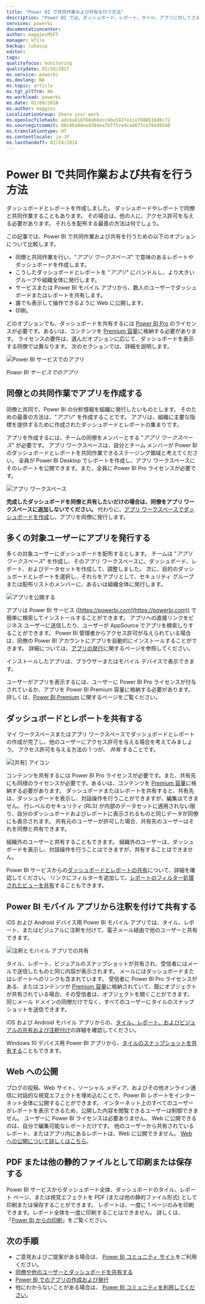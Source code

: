 ```yaml
---
title: "Power BI で共同作業および共有を行う方法"
description: "Power BI では、ダッシュボード、レポート、タイル、アプリに対してさまざまな方法で共同作業を行い、共有できます。 それぞれに利点があります。"
services: powerbi
documentationcenter: 
author: maggiesMSFT
manager: kfile
backup: lukaszp
editor: 
tags: 
qualityfocus: monitoring
qualitydate: 02/28/2017
ms.service: powerbi
ms.devlang: NA
ms.topic: article
ms.tgt_pltfrm: NA
ms.workload: powerbi
ms.date: 02/09/2018
ms.author: maggies
LocalizationGroup: Share your work
ms.openlocfilehash: adcba818f60a66ecc4be5827e1ce7688618d0c72
ms.sourcegitcommit: 88c8ba8dee4384ea7bff5cedcad67fce784d92b0
ms.translationtype: HT
ms.contentlocale: ja-JP
ms.lasthandoff: 02/24/2018
---
```

# <a name="how-should-i-collaborate-and-share-in-power-bi"></a>Power BI で共同作業および共有を行う方法

ダッシュボードとレポートを作成しました。 ダッシュボードやレポートで同僚と共同作業することもあります。 その場合は、他の人に、アクセス許可を与える必要があります。 それらを配布する最善の方法は何でしょう。

この記事では、Power BI で共同作業および共有を行うための以下のオプションについて比較します。 

* 同僚と共同作業を行い、"*アプリ ワークスペース*" で意味のあるレポートやダッシュボードを作成します。
* こうしたダッシュボードとレポートを "*アプリ*" にバンドルし、より大きいグループや組織全体に発行します。
* サービスまたは Power BI モバイル アプリから、数人のユーザーでダッシュボードまたはレポートを共有します。
* 誰でも表示して操作できるように Web に公開します。
* 印刷。 

どのオプションでも、ダッシュボードを共有するには [Power BI Pro](service-free-vs-pro.md) のライセンスが必要です。あるいは、コンテンツを [Premium 容量](service-premium.md)に格納する必要があります。 ライセンスの要件は、選んだオプションに応じて、ダッシュボードを表示する同僚では異なります。 次のセクションでは、詳細を説明します。 

![Power BI サービスでのアプリ](media/service-how-to-collaborate-distribute-dashboards-reports/power-bi-apps-home-blog.png)

*Power BI サービスでのアプリ*

## <a name="collaborate-with-coworkers-to-create-an-app"></a>同僚との共同作業でアプリを作成する
同僚と共同で、Power BI の分析情報を組織に発行したいものとします。 そのための最善の方法は、"*アプリ*" を作成することです。 アプリは、組織に主要な指標を提供するために作成されたダッシュボードとレポートの集まりです。 

アプリを作成するには、チームの同僚をメンバーとする "*アプリ ワークスペース*" が必要です。 アプリ ワークスペースは、自分とチーム メンバーが Power BI のダッシュボードとレポートを共同作業できるステージング領域と考えてください。 全員が Power BI Desktop でレポートを作成し、アプリ ワークスペースにそのレポートを公開できます。また、全員に Power BI Pro ライセンスが必要です。

![アプリ ワークスペース](media/service-how-to-collaborate-distribute-dashboards-reports/power-bi-apps-workspaces.png)

**完成したダッシュボードを同僚と共有したいだけの場合は、同僚をアプリ ワークスペースに追加しないでください。** 代わりに、[アプリ ワークスペースでダッシュボードを作成](service-create-distribute-apps.md)し、アプリを同僚に発行します。 

## <a name="publish-your-app-to-a-broad-audience"></a>多くの対象ユーザーにアプリを発行する
多くの対象ユーザーにダッシュボードを配布するとします。 チームは "*アプリ ワークスペース*" を作成し、そのアプリ ワークスペースに、ダッシュボード、レポート、およびデータセットを作成して、調整しました。 次に、目的のダッシュボードとレポートを選択し、それらをアプリとして、セキュリティ グループまたは配布リストのメンバーに、あるいは組織全体に発行します。 

![アプリを公開する](media/service-how-to-collaborate-distribute-dashboards-reports/power-bi-app-publish-600.png)

アプリは Power BI サービス ([https://powerbi.com](https://powerbi.com)) で簡単に検索してインストールすることができます。 アプリへの直接リンクをビジネス ユーザーに送信したり、ユーザーが AppSource でアプリを検索しりすることができます。 Power BI 管理者からアクセス許可が与えられている場合は、同僚の Power BI アカウントにアプリを自動的にインストールすることができます。 詳細については、[アプリの発行](service-create-distribute-apps.md#publish-your-app)に関するページを参照してください。 

インストールしたアプリは、ブラウザーまたはモバイル デバイスで表示できます。

ユーザーがアプリを表示するには、ユーザーに Power BI Pro ライセンスが付与されているか、アプリを Power BI Premium 容量に格納する必要があります。 詳しくは、[Power BI Premium](service-premium.md) に関するページをご覧ください。

## <a name="share-dashboards-and-reports"></a>ダッシュボードとレポートを共有する
マイ ワークスペースまたはアプリ ワークスペースでダッシュボードとレポートの作成が完了し、他のユーザーにアクセス許可を与える場合を考えてみましょう。 アクセス許可を与える方法の 1 つが、 *共有* することです。 

![[共有] アイコン](media/service-how-to-collaborate-distribute-dashboards-reports/power-bi-share-in-situ.png)

コンテンツを共有するには Power BI Pro ライセンスが必要です。また、共有先にも同様のライセンスが必要です。あるいは、コンテンツを [Premium 容量](service-premium.md)に格納する必要があります。 ダッシュボードまたはレポートを共有すると、共有先は、ダッシュボードを表示し、対話操作を行うことができますが、編集はできません。 行レベルのセキュリティ (RLS) が内部のデータセットに適用されない限り、自分のダッシュボードおよびレポートに表示されるものと同じデータが同僚にも表示されます。 共有元のユーザーが許可した場合、共有先のユーザーはそれを同僚と共有できます。 

組織外のユーザーと共有することもできます。 組織外のユーザーは、ダッシュボードを表示し、対話操作を行うことはできますが、共有することはできません。 

Power BI サービスからの[ダッシュボードとレポートの共有](service-share-dashboards.md)について、詳細を確認してください。 リンクにフィルターを追加して、[レポートのフィルター処理されたビューを共有](service-share-reports.md)することもできます。

## <a name="annotate-and-share-from-the-power-bi-mobile-apps"></a>Power BI モバイル アプリから注釈を付けて共有する
iOS および Android デバイス用 Power BI モバイル アプリでは、タイル、レポート、またはビジュアルに注釈を付けて、電子メール経由で他のユーザーと共有できます。 

![注釈とモバイル アプリでの共有](media/service-how-to-collaborate-distribute-dashboards-reports/power-bi-iphone-annotate.png)

タイル、レポート、ビジュアルのスナップショットが共有され、受信者にはメールで送信したものと同じ内容が表示されます。 メールにはダッシュボードまたはレポートへのリンクも含まれています。 受信者に Power BI Pro ライセンスがある、またはコンテンツが [Premium 容量](service-premium.md)に格納されていて、既にオブジェクトが共有されている場合、その受信者は、オブジェクトを開くことができます。 同じメール ドメインの同僚だけでなく、すべてのユーザーにタイルのスナップショットを送信できます。

iOS および Android モバイル アプリからの、[タイル、レポート、およびビジュアルの共有および注釈付け](mobile-annotate-and-share-a-tile-from-the-mobile-apps.md)の詳細を確認してください。

Windows 10 デバイス用 Power BI アプリから、[タイルのスナップショットを共有する](mobile-share-tile-windows-10-phone-app.md)こともできます。

## <a name="publish-to-the-web"></a>Web への公開
ブログの投稿、Web サイト、ソーシャル メディア、およびその他オンライン通信に対話的な視覚エフェクトを埋め込むことで、Power BI レポートをインターネット全体に公開することができます。 インターネット上のすべてのユーザーがレポートを表示できるため、公開した内容を閲覧できるユーザーは制御できません。 ユーザーに Power BI ライセンスは必要ありません。 Web に公開できるのは、自分で編集可能なレポートだけです。 他のユーザーから共有されているレポート、またはアプリ内にあるレポートは、Web に公開できません。 [Web への公開について詳しくはこちら](service-publish-to-web.md)。

## <a name="print-or-save-as-pdf-or-other-static-file"></a>PDF または他の静的ファイルとして印刷または保存する
Power BI サービスからダッシュボード全体、ダッシュボードのタイル、レポート ページ、または視覚エフェクトを PDF (または他の静的ファイル形式) として印刷または保存することができます。 レポートは、一度に 1 ページのみを印刷できます。レポート全体を一度に印刷することはできません。 詳しくは、「[Power BI からの印刷](service-print.md)」をご覧ください。

## <a name="next-steps"></a>次の手順
* ご意見およびご提案がある場合は、 [Power BI コミュニティ サイト](https://community.powerbi.com/)をご利用ください。
* [同僚や他のユーザーとダッシュボードを共有する](service-share-dashboards.md)
* [Power BI でのアプリの作成および発行](service-create-distribute-apps.md)
* 他にわからないことがある場合は、 [Power BI コミュニティを利用してください](http://community.powerbi.com/)。

